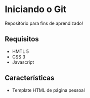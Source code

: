 # Iniciando o Git
Repositório para fins de aprendizado!

## Requisitos
- HMTL 5
- CSS 3
- Javascript 

## Características
- Template HTML de página pessoal 
